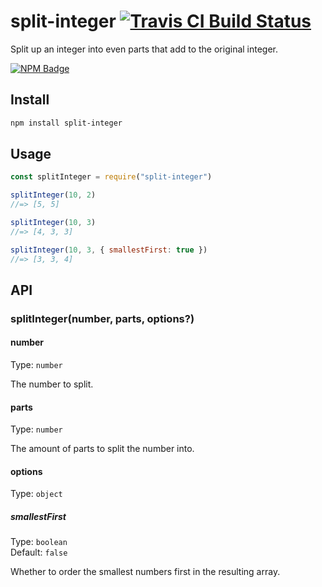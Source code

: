 # split-integer [![Travis CI Build Status](https://img.shields.io/travis/com/Richienb/split-integer/master.svg?style=for-the-badge)](https://travis-ci.com/Richienb/split-integer)

Split up an integer into even parts that add to the original integer.

[![NPM Badge](https://nodei.co/npm/split-integer.png)](https://npmjs.com/package/split-integer)

## Install

```sh
npm install split-integer
```

## Usage

```js
const splitInteger = require("split-integer")

splitInteger(10, 2)
//=> [5, 5]

splitInteger(10, 3)
//=> [4, 3, 3]

splitInteger(10, 3, { smallestFirst: true })
//=> [3, 3, 4]
```

## API

### splitInteger(number, parts, options?)

#### number

Type: `number`

The number to split.

#### parts

Type: `number`

The amount of parts to split the number into.

#### options

Type: `object`

##### smallestFirst

Type: `boolean`\
Default: `false`

Whether to order the smallest numbers first in the resulting array.
